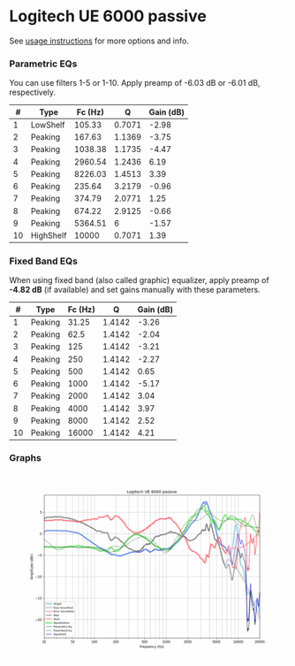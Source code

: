 # Logitech UE 6000 passive
See [usage instructions](https://github.com/jaakkopasanen/AutoEq#usage) for more options and info.

### Parametric EQs
You can use filters 1-5 or 1-10. Apply preamp of -6.03 dB or -6.01 dB, respectively.

|   # | Type      |   Fc (Hz) |      Q |   Gain (dB) |
|-----|-----------|-----------|--------|-------------|
|   1 | LowShelf  |    105.33 | 0.7071 |       -2.98 |
|   2 | Peaking   |    167.63 | 1.1369 |       -3.75 |
|   3 | Peaking   |   1038.38 | 1.1735 |       -4.47 |
|   4 | Peaking   |   2960.54 | 1.2436 |        6.19 |
|   5 | Peaking   |   8226.03 | 1.4513 |        3.39 |
|   6 | Peaking   |    235.64 | 3.2179 |       -0.96 |
|   7 | Peaking   |    374.79 | 2.0771 |        1.25 |
|   8 | Peaking   |    674.22 | 2.9125 |       -0.66 |
|   9 | Peaking   |   5364.51 | 6      |       -1.57 |
|  10 | HighShelf |  10000    | 0.7071 |        1.39 |

### Fixed Band EQs
When using fixed band (also called graphic) equalizer, apply preamp of **-4.82 dB** (if available) and set gains manually with these parameters.

|   # | Type    |   Fc (Hz) |      Q |   Gain (dB) |
|-----|---------|-----------|--------|-------------|
|   1 | Peaking |     31.25 | 1.4142 |       -3.26 |
|   2 | Peaking |     62.5  | 1.4142 |       -2.04 |
|   3 | Peaking |    125    | 1.4142 |       -3.21 |
|   4 | Peaking |    250    | 1.4142 |       -2.27 |
|   5 | Peaking |    500    | 1.4142 |        0.65 |
|   6 | Peaking |   1000    | 1.4142 |       -5.17 |
|   7 | Peaking |   2000    | 1.4142 |        3.04 |
|   8 | Peaking |   4000    | 1.4142 |        3.97 |
|   9 | Peaking |   8000    | 1.4142 |        2.52 |
|  10 | Peaking |  16000    | 1.4142 |        4.21 |

### Graphs
![](./Logitech%20UE%206000%20passive.png)
